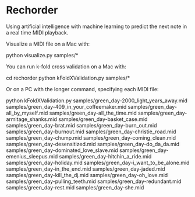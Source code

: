 Rechorder
==========

Using artificial intelligence with machine learning to predict the next note in a real time MIDI playback.

Visualize a MIDI file on a Mac with:

python visualize.py samples/*

You can run k-fold cross validation on a Mac with:

cd rechorder
python kFoldXValidation.py samples/*

Or on a PC with the longer command, specifying each MIDI file: 

python kFoldXValidation.py samples/green_day-2000_light_years_away.mid samples/green_day-409_in_your_coffeemaker.mid samples/green_day-all_by_myself.mid samples/green_day-all_the_time.mid samples/green_day-armitage_shanks.mid samples/green_day-basket_case.mid samples/green_day-brat.mid samples/green_day-burn_out.mid samples/green_day-burnout.mid samples/green_day-christie_road.mid samples/green_day-chump.mid samples/green_day-coming_clean.mid samples/green_day-desensitized.mid samples/green_day-do_da_da.mid samples/green_day-dominated_love_slave.mid samples/green_day-emenius_sleepus.mid samples/green_day-hitchin_a_ride.mid samples/green_day-holiday.mid samples/green_day-i_want_to_be_alone.mid samples/green_day-in_the_end.mid samples/green_day-jaded.mid samples/green_day-kill_the_dj.mid samples/green_day-oh_love.mid samples/green_day-pulling_teeth.mid samples/green_day-redundant.mid samples/green_day-rest.mid samples/green_day-she.mid


